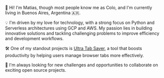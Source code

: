 👋 Hi! I'm Matias, though most people know me as Colo, and I'm currently living in Buenos Aires, Argentina 🇦🇷.

💡 I'm driven by my love for technology, with a strong focus on Python and Serverless architectures using GCP and AWS. My passion lies in building innovative solutions and tackling challenging problems to improve efficiency and development workflows.

🛠️ One of my standout projects is [Ultra Tab Saver](https://github.com/Swift-open-source/UltraTabSaver), a tool that boosts productivity by helping users manage browser tabs more effectively.

🚀 I'm always looking for new challenges and opportunities to collaborate on exciting open source projects.
